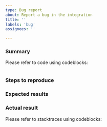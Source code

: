 ```yaml
---
type: Bug report
about: Report a bug in the integration
title: ''
labels: 'bug'
assignees: ''

---
```


### Summary
<!--
    Explain the problem briefly below.
-->

Please refer to code using codeblocks:

```python

```

### Steps to reproduce

<!--
    Please provide more in depth description of the bug you have found, and how to reproduce it.
-->

### Expected results

<!--
    Please explain what you were expecting to happen.
-->

### Actual result

<!--
    Please inform us what the actual result was.
-->

Please refer to stacktraces using codeblocks:
```

```
<!-- 
    If there is no `ERROR` or `MISSING` node in the output above,
    explain what you were expecting.
-->



